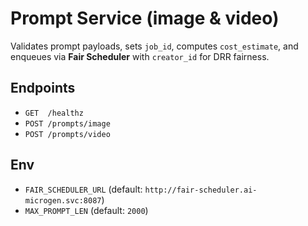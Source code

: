 
# Prompt Service (image & video)

Validates prompt payloads, sets `job_id`, computes `cost_estimate`, and
enqueues via **Fair Scheduler** with `creator_id` for DRR fairness.

## Endpoints
- `GET  /healthz`
- `POST /prompts/image`
- `POST /prompts/video`

## Env
- `FAIR_SCHEDULER_URL` (default: `http://fair-scheduler.ai-microgen.svc:8087`)
- `MAX_PROMPT_LEN` (default: `2000`)
